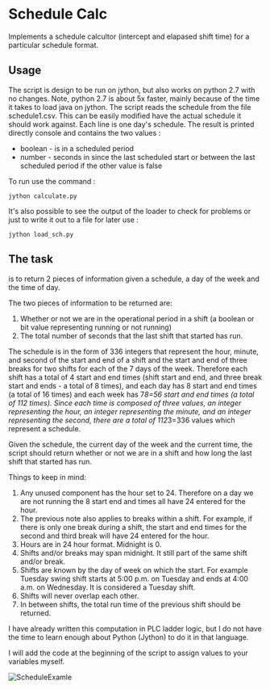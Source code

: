 # Schedule Calc
Implements a schedule calcultor (intercept and elapased shift time) for a particular schedule format.

## Usage
The script is design to be run on jython, but also works on python 2.7 with no changes. Note, python 2.7 is about 5x faster, mainly because of the time it takes to load java on jython.   The script reads the schedule from the file schedule1.csv.  This can be easily modified have the actual schedule it should work against.  Each line is one day's schedule.  The result is printed directly console and contains the two values :
  * boolean - is in a scheduled period
  * number - seconds in since the last scheduled start or between the last scheduled period if the other value is false

To run use the command :
 
```jython calculate.py```

It's also possible to see the output of the loader to check for problems or just to write it out to a file for later use : 

```jython load_sch.py``` 

## The task 

is to return 2 pieces of information given a schedule, a day of the week and the time of day.

The two pieces of information to be returned are:
1. Whether or not we are in the operational period in a shift (a boolean or bit value representing running or not running) 
2. The total number of seconds that the last shift that started has run.

The schedule is in the form of 336 integers that represent the hour, minute, and second of the start and end of a shift and the start and end of three breaks for two shifts for each of the 7 days of the week. Therefore each shift has a total of 4 start and end times (shift start and end, and three break start and ends - a total of 8 times), and each day has 8 start and end times (a total of 16 times) and each week has 7*8=56 start and end times (a total of 112 times). Since each time is composed of three values, an integer representing the hour, an integer representing the minute, and an integer representing the second, there are a total of 112*3=336 values which represent a schedule.

Given the schedule, the current day of the week and the current time, the script should return whether or not we are in a shift and how long the last shift that started has run.

Things to keep in mind:
1. Any unused component has the hour set to 24. Therefore on a day we are not running the 8 start end and times all have 24 entered for the hour.
2. The previous note also applies to breaks within a shift. For example, if there is only one break during a shift, the start and end times for the second and third break will have 24 entered for the hour.
3. Hours are in 24 hour format. Midnight is 0.
4. Shifts and/or breaks may span midnight. It still part of the same shift and/or break.
5. Shifts are known by the day of week on which the start. For example Tuesday swing shift starts at 5:00 p.m. on Tuesday and ends at 4:00 a.m. on Wednesday. It is considered a Tuesday shift.
6. Shifts will never overlap each other.
7. In between shifts, the total run time of the previous shift should be returned.

I have already written this computation in PLC ladder logic, but I do not have the time to learn enough about Python (Jython) to do it in that language.


I will add the code at the beginning of the script to assign values to your variables myself.


![ScheduleExamle][schedule]

[schedule]:Capture.PNG
